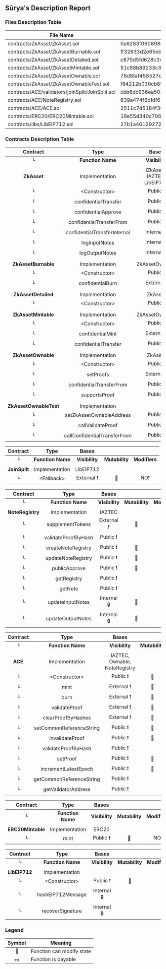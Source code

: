 ## Sūrya's Description Report

### Files Description Table


|  File Name  |  SHA-1 Hash  |
|-------------|--------------|
| contracts/ZkAsset/ZkAsset.sol | 0a6283f060898d079e85713d89c4b92f41ce7c85 |
| contracts/ZkAsset/ZkAssetBurnable.sol | ff32633d2e65ebc6986d41b4e4aa54466e77c3ea |
| contracts/ZkAsset/ZkAssetDetailed.sol | c875d5fd628c34ec839d9338a10f4c0aed0237b0 |
| contracts/ZkAsset/ZkAssetMintable.sol | 51c88b89233c3719342b1fac067f22a66ba23838 |
| contracts/ZkAsset/ZkAssetOwnable.sol | 78d8faf458527c996110ddc59b8c32c0da96a50d |
| contracts/ZkAsset/ZkAssetOwnableTest.sol | f84212b030cb85e23ec42e83624c6795531074fc |
| contracts/ACE/validators/joinSplit/JoinSplit.sol | cbb6dc936ea50227b744d86a74689b4d62e7d836 |
| contracts/ACE/NoteRegistry.sol | 639a474f6dfdf68df06b03022c7488b738ba3f19 |
| contracts/ACE/ACE.sol | 2511c7d5184f3028b4c211a6d4e1f0a27a0df630 |
| contracts/ERC20/ERC20Mintable.sol | 18e55d340c7066f3d7e2fae22cb9b6fed8f3a1ab |
| contracts/libs/LibEIP712.sol | 27b1a46129272b6b4cc56e4c1ea4cd61220af6c2 |


### Contracts Description Table


|  Contract  |         Type        |       Bases      |                  |                 |
|:----------:|:-------------------:|:----------------:|:----------------:|:---------------:|
|     └      |  **Function Name**  |  **Visibility**  |  **Mutability**  |  **Modifiers**  |
||||||
| **ZkAsset** | Implementation | IZkAsset, IAZTEC, LibEIP712 |||
| └ | \<Constructor\> | Public ❗️ | 🛑  | |
| └ | confidentialTransfer | Public ❗️ | 🛑  |NO❗️ |
| └ | confidentialApprove | Public ❗️ | 🛑  |NO❗️ |
| └ | confidentialTransferFrom | Public ❗️ | 🛑  |NO❗️ |
| └ | confidentialTransferInternal | Internal 🔒 | 🛑  | |
| └ | logInputNotes | Internal 🔒 | 🛑  | |
| └ | logOutputNotes | Internal 🔒 | 🛑  | |
||||||
| **ZkAssetBurnable** | Implementation | ZkAssetOwnable |||
| └ | \<Constructor\> | Public ❗️ | 🛑  | ZkAssetOwnable |
| └ | confidentialBurn | External ❗️ | 🛑  |NO❗️ |
||||||
| **ZkAssetDetailed** | Implementation | ZkAsset |||
| └ | \<Constructor\> | Public ❗️ | 🛑  | ZkAsset |
||||||
| **ZkAssetMintable** | Implementation | ZkAssetOwnable |||
| └ | \<Constructor\> | Public ❗️ | 🛑  | ZkAssetOwnable |
| └ | confidentialMint | External ❗️ | 🛑  |NO❗️ |
| └ | confidentialTransfer | Public ❗️ | 🛑  |NO❗️ |
||||||
| **ZkAssetOwnable** | Implementation | ZkAsset |||
| └ | \<Constructor\> | Public ❗️ | 🛑  | ZkAsset |
| └ | setProofs | External ❗️ | 🛑  |NO❗️ |
| └ | confidentialTransferFrom | Public ❗️ | 🛑  |NO❗️ |
| └ | supportsProof | Public ❗️ |   |NO❗️ |
||||||
| **ZkAssetOwnableTest** | Implementation |  |||
| └ | setZkAssetOwnableAddress | Public ❗️ | 🛑  |NO❗️ |
| └ | callValidateProof | Public ❗️ | 🛑  |NO❗️ |
| └ | callConfidentialTransferFrom | Public ❗️ | 🛑  |NO❗️ |



|  Contract  |         Type        |       Bases      |                  |                 |
|:----------:|:-------------------:|:----------------:|:----------------:|:---------------:|
|     └      |  **Function Name**  |  **Visibility**  |  **Mutability**  |  **Modifiers**  |
||||||
| **JoinSplit** | Implementation | LibEIP712 |||
| └ | \<Fallback\> | External ❗️ | 🛑  |NO❗️ |


|  Contract  |         Type        |       Bases      |                  |                 |
|:----------:|:-------------------:|:----------------:|:----------------:|:---------------:|
|     └      |  **Function Name**  |  **Visibility**  |  **Mutability**  |  **Modifiers**  |
||||||
| **NoteRegistry** | Implementation | IAZTEC |||
| └ | supplementTokens | External ❗️ | 🛑  |NO❗️ |
| └ | validateProofByHash | Public ❗️ |   |NO❗️ |
| └ | createNoteRegistry | Public ❗️ | 🛑  |NO❗️ |
| └ | updateNoteRegistry | Public ❗️ | 🛑  |NO❗️ |
| └ | publicApprove | Public ❗️ | 🛑  |NO❗️ |
| └ | getRegistry | Public ❗️ |   |NO❗️ |
| └ | getNote | Public ❗️ |   |NO❗️ |
| └ | updateInputNotes | Internal 🔒 | 🛑  | |
| └ | updateOutputNotes | Internal 🔒 | 🛑  | |



|  Contract  |         Type        |       Bases      |                  |                 |
|:----------:|:-------------------:|:----------------:|:----------------:|:---------------:|
|     └      |  **Function Name**  |  **Visibility**  |  **Mutability**  |  **Modifiers**  |
||||||
| **ACE** | Implementation | IAZTEC, Ownable, NoteRegistry |||
| └ | \<Constructor\> | Public ❗️ | 🛑  | Ownable |
| └ | mint | External ❗️ | 🛑  |NO❗️ |
| └ | burn | External ❗️ | 🛑  |NO❗️ |
| └ | validateProof | External ❗️ | 🛑  |NO❗️ |
| └ | clearProofByHashes | External ❗️ | 🛑  |NO❗️ |
| └ | setCommonReferenceString | Public ❗️ | 🛑  |NO❗️ |
| └ | invalidateProof | Public ❗️ | 🛑  |NO❗️ |
| └ | validateProofByHash | Public ❗️ |   |NO❗️ |
| └ | setProof | Public ❗️ | 🛑  |NO❗️ |
| └ | incrementLatestEpoch | Public ❗️ | 🛑  |NO❗️ |
| └ | getCommonReferenceString | Public ❗️ |   |NO❗️ |
| └ | getValidatorAddress | Public ❗️ |   |NO❗️ |

|  Contract  |         Type        |       Bases      |                  |                 |
|:----------:|:-------------------:|:----------------:|:----------------:|:---------------:|
|     └      |  **Function Name**  |  **Visibility**  |  **Mutability**  |  **Modifiers**  |
||||||
| **ERC20Mintable** | Implementation | ERC20 |||
| └ | mint | Public ❗️ | 🛑  |NO❗️ |


|  Contract  |         Type        |       Bases      |                  |                 |
|:----------:|:-------------------:|:----------------:|:----------------:|:---------------:|
|     └      |  **Function Name**  |  **Visibility**  |  **Mutability**  |  **Modifiers**  |
||||||
| **LibEIP712** | Implementation |  |||
| └ | \<Constructor\> | Public ❗️ | 🛑  | |
| └ | hashEIP712Message | Internal 🔒 |   | |
| └ | recoverSignature | Internal 🔒 |   | |


### Legend

|  Symbol  |  Meaning  |
|:--------:|-----------|
|    🛑    | Function can modify state |
|    💵    | Function is payable |


